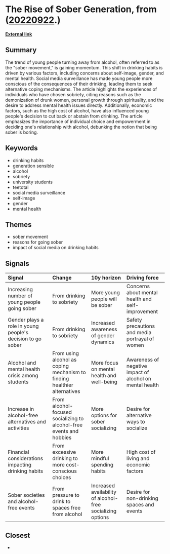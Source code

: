 # __The Rise of Sober Generation__, from ([20220922](https://kghosh.substack.com/p/20220922).)

__[External link](https://www.huckmag.com/perspectives/the-real-reasons-young-people-are-choosing-sobriety/)__



## Summary

The trend of young people turning away from alcohol, often referred to as the "sober movement," is gaining momentum. This shift in drinking habits is driven by various factors, including concerns about self-image, gender, and mental health. Social media surveillance has made young people more conscious of the consequences of their drinking, leading them to seek alternative coping mechanisms. The article highlights the experiences of individuals who have chosen sobriety, citing reasons such as the demonization of drunk women, personal growth through spirituality, and the desire to address mental health issues directly. Additionally, economic factors, such as the high cost of alcohol, have also influenced young people's decision to cut back or abstain from drinking. The article emphasizes the importance of individual choice and empowerment in deciding one's relationship with alcohol, debunking the notion that being sober is boring.

## Keywords

* drinking habits
* generation sensible
* alcohol
* sobriety
* university students
* teetotal
* social media surveillance
* self-image
* gender
* mental health

## Themes

* sober movement
* reasons for going sober
* impact of social media on drinking habits

## Signals

| Signal                                                     | Change                                                                   | 10y horizon                                                | Driving force                                            |
|:-----------------------------------------------------------|:-------------------------------------------------------------------------|:-----------------------------------------------------------|:---------------------------------------------------------|
| Increasing number of young people going sober              | From drinking to sobriety                                                | More young people will be sober                            | Concerns about mental health and self-improvement        |
| Gender plays a role in young people's decision to go sober | From drinking to sobriety                                                | Increased awareness of gender dynamics                     | Safety precautions and media portrayal of women          |
| Alcohol and mental health crisis among students            | From using alcohol as coping mechanism to finding healthier alternatives | More focus on mental health and well-being                 | Awareness of negative impact of alcohol on mental health |
| Increase in alcohol-free alternatives and activities       | From alcohol-focused socializing to alcohol-free events and hobbies      | More options for sober socializing                         | Desire for alternative ways to socialize                 |
| Financial considerations impacting drinking habits         | From excessive drinking to more cost-conscious choices                   | More mindful spending habits                               | High cost of living and economic factors                 |
| Sober societies and alcohol-free events                    | From pressure to drink to spaces free from alcohol                       | Increased availability of alcohol-free socializing options | Desire for non-drinking spaces and events                |

## Closest

* 